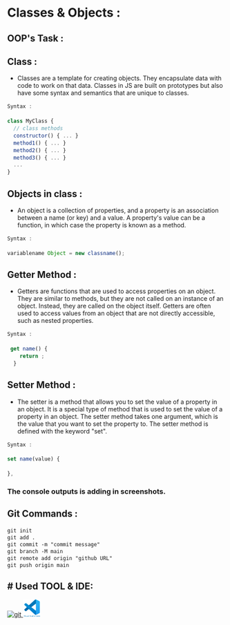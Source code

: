 # Classes & Objects :

## OOP's Task :

## Class :

* Classes are a template for creating objects. They encapsulate data with code to work on that data. Classes in JS are built on prototypes but also have some syntax and semantics that are unique to classes.

```javascript
Syntax : 

class MyClass {
  // class methods
  constructor() { ... }
  method1() { ... }
  method2() { ... }
  method3() { ... }
  ...
}
```
## Objects in class :
* An object is a collection of properties, and a property is an association between a name (or key) and a value. A property's value can be a function, in which case the property is known as a method.

```javascript
Syntax : 

variablename Object = new classname();
```
## Getter Method :

* Getters are functions that are used to access properties on an object. They are similar to methods, but they are not called on an instance of an object. Instead, they are called on the object itself. Getters are often used to access values from an object that are not directly accessible, such as nested properties.

```javascript
Syntax : 

 get name() {
    return ;
  }
```
## Setter Method :

* The setter is a method that allows you to set the value of a property in an object. It is a special type of method that is used to set the value of a property in an object. The setter method takes one argument, which is the value that you want to set the property to. The setter method is defined with the keyword "set".

```javascript
Syntax :
 
set name(value) {
   
},
```

### The console outputs is adding in screenshots.

 ## Git Commands :
  
  ```git
  git init
  git add .
  git commit -m "commit message"
  git branch -M main
  git remote add origin "github URL"
  git push origin main
  ```
## # Used TOOL & IDE:

<a href="https://github.com/Balakrishnan-10/Functions-Javascript-Day-04.git" target="_blank" rel="noreferrer"> <img src="https://www.vectorlogo.zone/logos/git-scm/git-scm-icon.svg" alt="git" width="40" height="40"/> </a>
<a href="https://www.w3.org/html/" target="_blank" rel="noreferrer"> <img src="https://raw.githubusercontent.com/devicons/devicon/master/icons/vscode/vscode-original-wordmark.svg" alt="vscode" width="40" height="40"/> </a>
